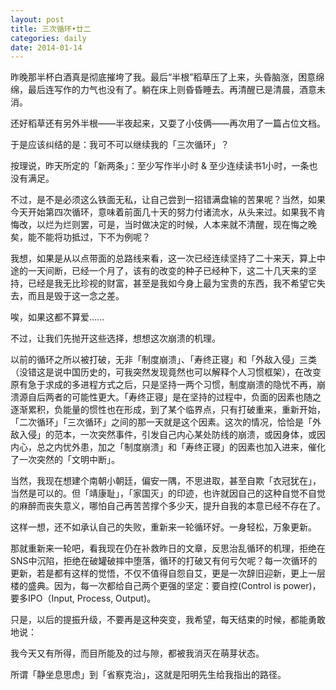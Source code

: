 ```yaml
---
layout: post
title: 三次循环•廿二
categories: daily
date: 2014-01-14
---
```


昨晚那半杯白酒真是彻底摧垮了我。最后“半根”稻草压了上来，头昏脑涨，困意绵绵，最后连写作的力气也没有了。躺在床上则昏昏睡去。再清醒已是清晨，酒意未消。

还好稻草还有另外半根——半夜起来，又耍了小伎俩——再次用了一篇占位文档。

于是应该纠结的是：我可不可以继续我的「三次循环」？

按理说，昨天所定的「新两条」：至少写作半小时 & 至少连续读书1小时，一条也没有满足。

不过，是不是必须这么铁面无私，让自己尝到一招错满盘输的苦果呢？当然，如果今天开始第四次循环，意味着前面几十天的努力付诸流水，从头来过。如果我不肯悔改，以烂为烂则罢，可是，当时做决定的时候，人本来就不清醒，现在悔之晚矣，能不能将功抵过，下不为例呢？

我想，如果是从以点带面的总路线来看，这一次已经连续坚持了二十来天，算上中途的一天间断，已经一个月了，该有的改变的种子已经种下，这二十几天来的坚持，已经是我无比珍视的财富，甚至是我如今身上最为宝贵的东西，我不希望它失去，而且是毁于这一念之差。

唉，如果这都不算爱……

不过，让我们先抛开这些选择，想想这次崩溃的机理。

以前的循环之所以被打破，无非「制度崩溃」、「寿终正寝」和「外敌入侵」三类（没错这是说中国历史的，可我突然发现竟然也可以解释个人习惯框架），在改变原有急于求成的多进程方式之后，只是坚持一两个习惯，制度崩溃的隐忧不再，崩溃源自后两者的可能性更大。「寿终正寝」是在坚持的过程中，负面的因素也随之逐渐累积，负能量的惯性也在形成，到了某个临界点，只有打破重来，重新开始，「二次循环」「三次循环」之间的那一天就是这个因素。这次的情况，恰恰是「外敌入侵」的范本，一次突然事件，引发自己内心某处防线的崩溃，或因身体，或因内心，总之内忧外患，加之「制度崩溃」和「寿终正寝」的因素也加入进来，催化了一次突然的「文明中断」。

当然，我现在想建个南朝小朝廷，偏安一隅，不思进取，甚至自欺「衣冠犹在」，当然是可以的。但「靖康耻」，「家国灭」的印迹，也许就因自己的这种自觉不自觉的麻醉而丧失意义，哪怕自己再苦苦撑个多少天，提升自我的本意已经不存在了。

这样一想，还不如承认自己的失败，重新来一轮循环好。一身轻松，万象更新。

那就重新来一轮吧，看我现在仍在补救昨日的文章，反思治乱循环的机理，拒绝在SNS中沉陷，拒绝在破罐破摔中堕落，循环的打破又有何亏欠呢？每一次循环的更新，若是都有这样的觉悟，不仅不值得自怨自艾，更是一次辞旧迎新，更上一层楼的盛典。因为，每一次都给自己两个更强的坚定：要自控(Control is power)，要多IPO（Input, Process, Output)。

只是，以后的提振升级，不要再是这种突变，我希望，每天结束的时候，都能勇敢地说：

我今天又有所得，而目所能及的过与隙，都被我消灭在萌芽状态。

所谓「静坐息思虑」到「省察克治」，这就是阳明先生给我指出的路径。
